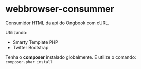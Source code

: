 # webbrowser-consummer
Consumidor HTML da api do Ongbook com cURL.

Utilizando:
- Smarty Template PHP
- Twitter Bootstrap

Tenha o **composer** instalado globalmente. E utilize o comando:
`composer.phar install`